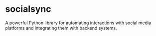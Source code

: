 # socialsync
A powerful Python library for automating interactions with social media platforms and integrating them with backend systems.
